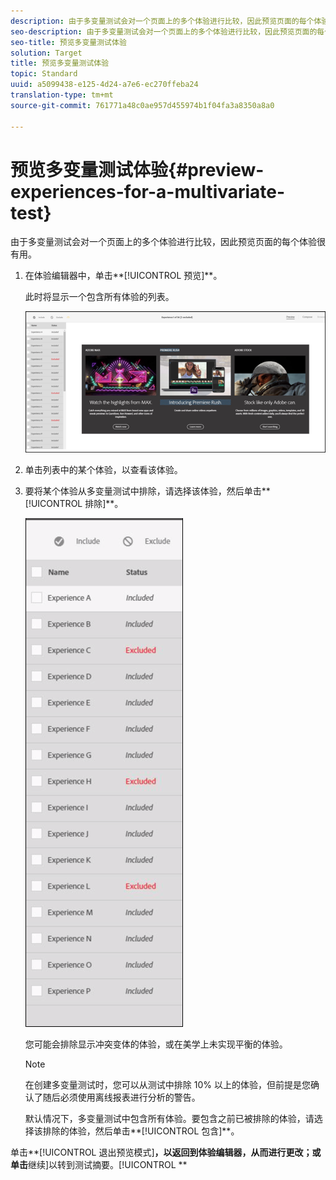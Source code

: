 ```yaml
---
description: 由于多变量测试会对一个页面上的多个体验进行比较，因此预览页面的每个体验很有用。
seo-description: 由于多变量测试会对一个页面上的多个体验进行比较，因此预览页面的每个体验很有用。
seo-title: 预览多变量测试体验
solution: Target
title: 预览多变量测试体验
topic: Standard
uuid: a5099438-e125-4d24-a7e6-ec270ffeba24
translation-type: tm+mt
source-git-commit: 761771a48c0ae957d455974b1f04fa3a8350a8a0

---
```



# 预览多变量测试体验{#preview-experiences-for-a-multivariate-test}

由于多变量测试会对一个页面上的多个体验进行比较，因此预览页面的每个体验很有用。

1. 在体验编辑器中，单击**[!UICONTROL 预览]**。

   此时将显示一个包含所有体验的列表。

   ![](assets/preview.png)

1. 单击列表中的某个体验，以查看该体验。

1. 要将某个体验从多变量测试中排除，请选择该体验，然后单击**[!UICONTROL 排除]**。

   ![](assets/excludeexperience.png)

   您可能会排除显示冲突变体的体验，或在美学上未实现平衡的体验。

   >[!NOTE]
   >
   >在创建多变量测试时，您可以从测试中排除 10% 以上的体验，但前提是您确认了随后必须使用离线报表进行分析的警告。

   默认情况下，多变量测试中包含所有体验。要包含之前已被排除的体验，请选择该排除的体验，然后单击**[!UICONTROL 包含]**。

单击**[!UICONTROL 退出预览模式]**，以返回到体验编辑器，从而进行更改；或单击**继续]以转到测试摘要。[!UICONTROL **

